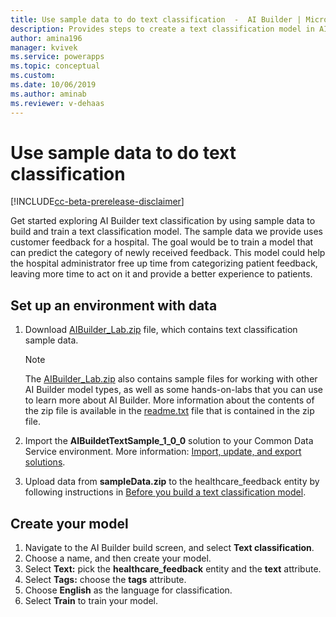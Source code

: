 ```yaml
---
title: Use sample data to do text classification  -  AI Builder | Microsoft Docs
description: Provides steps to create a text classification model in AI Builder using sample data provided by Microsoft.
author: amina196
manager: kvivek
ms.service: powerapps
ms.topic: conceptual
ms.custom: 
ms.date: 10/06/2019
ms.author: aminab
ms.reviewer: v-dehaas
---
```


# Use sample data to do text classification

[!INCLUDE[cc-beta-prerelease-disclaimer](./includes/cc-beta-prerelease-disclaimer.md)]

Get started exploring AI Builder text classification by using sample data to build and train a text classification model. The sample data we provide uses customer feedback for a hospital. The goal would be to train a model that can predict the category of newly received feedback. This model could help the hospital administrator free up time from categorizing patient feedback, leaving more time to act on it and provide a better experience to patients.

## Set up an environment with data

1. Download [AIBuilder_Lab.zip](https://go.microsoft.com/fwlink/?linkid=2103171) file, which contains text classification sample data.

    > [!NOTE]
    > The [AIBuilder_Lab.zip](https://go.microsoft.com/fwlink/?linkid=2103171) also contains sample files for working with other AI Builder model types, as well as some hands-on-labs that you can use to learn more about AI Builder. More information about the contents of the zip file is available in the [readme.txt](https://go.microsoft.com/fwlink/?linkid=2108226) file that is contained in the zip file.

2. Import the **AIBuildetTextSample_1_0_0** solution to your Common Data Service environment. More information: [Import, update, and export solutions](/powerapps/maker/common-data-service/import-update-export-solutions).
3. Upload data from **sampleData.zip** to the healthcare_feedback entity by following instructions in [Before you build a text classification model](before-you-build-text-classification-model.md).

## Create your model

1. Navigate to the AI Builder build screen, and select **Text classification**.
2. Choose a name, and then create your model.
3. Select **Text:** pick the **healthcare_feedback** entity and the **text** attribute.
4. Select **Tags:** choose the **tags** attribute.
5. Choose **English** as the language for classification.
6. Select **Train** to train your model.
